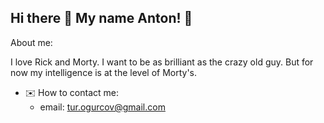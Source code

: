 ## Hi there 👋 My name Anton! 🥒

About me:

I love Rick and Morty. I want to be as brilliant as the crazy old guy. 
But for now my intelligence is at the level of Morty's.

- ✉️ How to contact me:
   - email: tur.ogurcov@gmail.com
 
